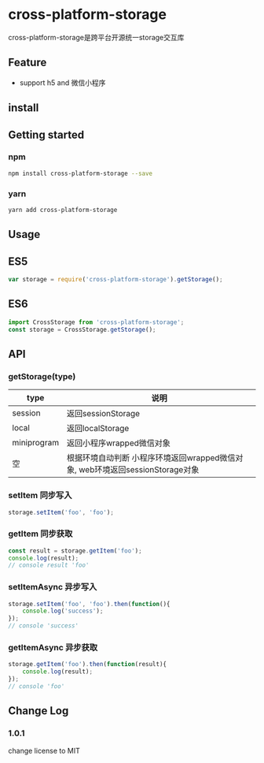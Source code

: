 # cross-platform-storage

cross-platform-storage是跨平台开源统一storage交互库

## Feature
* support h5 and 微信小程序

## install

## Getting started
### npm
```bash
npm install cross-platform-storage --save
```
### yarn
```bash
yarn add cross-platform-storage
```

## Usage

## ES5
```js
var storage = require('cross-platform-storage').getStorage();
```
## ES6
```js
import CrossStorage from 'cross-platform-storage';
const storage = CrossStorage.getStorage();
```

## API 
### getStorage(type)

type | 说明
---|---
session | 返回sessionStorage
local | 返回localStorage
miniprogram | 返回小程序wrapped微信对象
空 | 根据环境自动判断 小程序环境返回wrapped微信对象, web环境返回sessionStorage对象

### setItem 同步写入
```js
storage.setItem('foo', 'foo');
```
### getItem 同步获取
```js
const result = storage.getItem('foo');
console.log(result);
// console result 'foo'
```
### setItemAsync 异步写入
```js
storage.setItem('foo', 'foo').then(function(){
    console.log('success');
});
// console 'success'
```
### getItemAsync 异步获取
```js
storage.getItem('foo').then(function(result){
    console.log(result);
});
// console 'foo'
```

## Change Log

### 1.0.1
change license to MIT